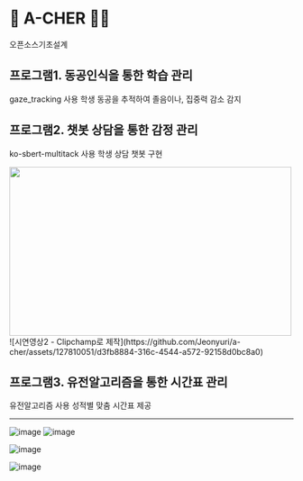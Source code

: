 # 🤖 A-CHER 👨‍🏫
오픈소스기초설계

프로그램1. 동공인식을 통한 학습 관리
-------------

gaze_tracking 사용
학생 동공을 추적하여 졸음이나, 집중력 감소 감지

프로그램2. 챗봇 상담을 통한 감정 관리
-------------
ko-sbert-multitack 사용
학생 상담 챗봇 구현

<img src="[이미지_파일_경로](https://github.com/Jeonyuri/a-cher/assets/127810051/d3fb8884-316c-4544-a572-92158d0bc8a0)" width="500" height="300">
![시연영상2 - Clipchamp로 제작](https://github.com/Jeonyuri/a-cher/assets/127810051/d3fb8884-316c-4544-a572-92158d0bc8a0)


프로그램3. 유전알고리즘을 통한 시간표 관리
-------------

유전알고리즘 사용
성적별 맞춤 시간표 제공

------------
![image](https://github.com/Jeonyuri/a-cher/assets/127706144/70cb308f-061a-492a-9bfa-fb92f992ac0e)
![image](https://github.com/Jeonyuri/a-cher/assets/127706144/a6117282-2d8f-4b94-8c20-b39d6178eebb)

![image](https://github.com/Jeonyuri/a-cher/assets/127706144/b1370ca5-120e-4512-a676-b12a8e95bf58)

![image](https://github.com/Jeonyuri/a-cher/assets/127706144/6985478e-fb03-4146-9a86-0de9c7154ac8)


